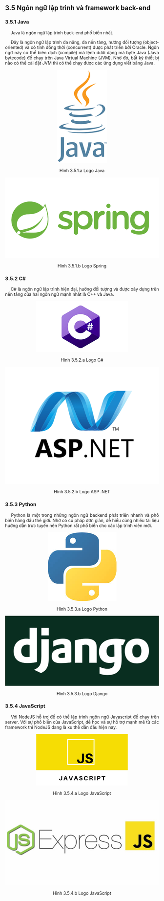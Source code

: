 ## **3.5 Ngôn ngữ lập trình và framework back-end**

### **3.5.1 Java**

<p style='text-align: justify;'>
&emsp;
Java là ngôn ngữ lập trình back-end phổ biến nhất.
</p>

<p style='text-align: justify;'>
&emsp;
Đây là ngôn ngữ lập trình đa năng, đa nền tảng, hướng đối tượng (object-oriented) và có tính đồng thời (concurrent) được phát triển bởi Oracle.
Ngôn ngữ này có thể biên dịch (compile) mã lệnh dưới dạng mã byte Java (Java bytecode) 
để chạy trên Java Virtual Machine (JVM). Nhờ đó, bất kỳ thiết bị nào có thể cài đặt JVM thì có thể chạy được các ứng dụng viết bằng Java.
</p>

<center>
  <img src="https://github.com/datai999/thesis-document/blob/main/report/src/chapter_3_theory/img/java.png?raw=true">
  <p>Hình 3.5.1.a Logo Java</p>
</center>

<center>
  <img src="https://github.com/datai999/thesis-document/blob/main/report/src/chapter_3_theory/img/spring.png?raw=true">
  <p>Hình 3.5.1.b Logo Spring</p>
</center>

<div style="page-break-after: always;"></div>

### **3.5.2 C#**

<p style='text-align: justify;'>
&emsp;
C# là ngôn ngữ lập trình hiện đại, hướng đối tượng và được xây dựng trên nền tảng của hai ngôn ngữ mạnh nhất là C++ và Java.
</p>

<center>
  <img src="https://github.com/datai999/thesis-document/blob/main/report/src/chapter_3_theory/img/csharp.png?raw=true">
  <p>Hình 3.5.2.a Logo C#</p>
</center>

<center>
  <img src="https://github.com/datai999/thesis-document/blob/main/report/src/chapter_3_theory/img/dotnet.png?raw=true">
  <p>Hình 3.5.2.b Logo ASP .NET</p>
</center>

<div style="page-break-after: always;"></div>

### **3.5.3 Python**

<p style='text-align: justify;'>
&emsp;
Python là một trong những ngôn ngữ backend phát triển nhanh và phổ biến hàng đầu thế giới. 
Nhờ có cú pháp đơn giản, dễ hiểu cùng nhiều tài liệu hướng dẫn trực tuyến nên Python rất phổ biến cho các lập trình viên mới.
</p>

<center>
  <img src="https://github.com/datai999/thesis-document/blob/main/report/src/chapter_3_theory/img/python.png?raw=true">
  <p>Hình 3.5.3.a Logo Python</p>
</center>

<center>
  <img src="https://github.com/datai999/thesis-document/blob/main/report/src/chapter_3_theory/img/django.png?raw=true">
  <p>Hình 3.5.3.b Logo Django</p>
</center>

<div style="page-break-after: always;"></div>

### **3.5.4 JavaScript**

<p style='text-align: justify;'>
&emsp;
Với NodeJS hỗ trợ để có thể lập trình ngôn ngữ Javascript để chạy trên server.
Với sự phổ biến của JavaScript, dễ học và sự hỗ trợ mạnh mẽ từ các framework thì NodeJS đang là xu thế dẫn đầu hiện nay.
</p>

<center>
  <img src="https://github.com/datai999/thesis-document/blob/main/report/src/chapter_3_theory/img/js.png?raw=true">
  <p>Hình 3.5.4.a Logo JavaScript</p>
</center>

<center>
  <img src="https://github.com/datai999/thesis-document/blob/main/report/src/chapter_3_theory/img/express.png?raw=true">
  <p>Hình 3.5.4.b Logo JavaScript</p>
</center>

<div style="page-break-after: always;"></div>
